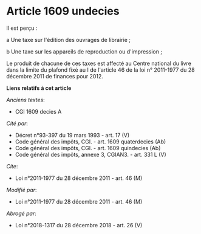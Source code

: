 # Article 1609 undecies

Il est perçu : 

a Une taxe sur l'édition des ouvrages de librairie ; 

b Une taxe sur les appareils de reproduction ou d'impression ; 

Le produit de chacune de ces taxes est affecté au Centre national du livre dans la limite du plafond fixé au I de l'article
46 de la loi n° 2011-1977 du 28 décembre 2011 de finances pour 2012.

**Liens relatifs à cet article**

_Anciens textes_:

  - CGI 1609 decies A

_Cité par_:

  - Décret n°93-397 du 19 mars 1993 - art. 17 (V)
  - Code général des impôts, CGI. - art. 1609 quaterdecies (Ab)
  - Code général des impôts, CGI. - art. 1609 quindecies (Ab)
  - Code général des impôts, annexe 3, CGIAN3. - art. 331 L (V)

_Cite_:

  - Loi n°2011-1977 du 28 décembre 2011 - art. 46 (M)

_Modifié par_:

  - Loi n°2011-1977 du 28 décembre 2011 - art. 46 (M)

_Abrogé par_:

  - Loi n°2018-1317 du 28 décembre 2018 - art. 26 (V)
